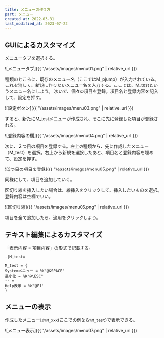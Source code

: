 ```yaml
---
title: メニューの作り方
part: メニュー
created_at: 2022-03-31
last_modified_at: 2023-07-22
---
```


## GUIによるカスタマイズ

メニュータブを選択する。

![メニュータブ]({{ "/assets/images/menu01.png" | relative_url }})

種類のところに、既存のメニュー名（ここではM_pjump）が入力されている。これを消して、新規に作りたいメニュー名を入力する。ここでは、M_testというメニュー名にしよう。
次いで、個々の項目を登録。項目名と登録内容を記入して、設定を押す。

![設定ボタン]({{ "/assets/images/menu03.png" | relative_url }})

すると、新たにM_testメニューが作成され、そこに先に登録した項目が登録される。

![登録内容の欄]({{ "/assets/images/menu04.png" | relative_url }})

次に、２つ目の項目を登録する。左上の種類から、先に作成したメニュー（M_test）を選択。右上から新規を選択したあと、項目名と登録内容を埋めて、設定を押す。

![2つ目の項目を登録]({{ "/assets/images/menu05.png" | relative_url }})

同様にして、項目を追加していく。

区切り線を挿入したい場合は、線挿入をクリックして、挿入したいものを選択。登録内容は空欄でいい。

![区切り線]({{ "/assets/images/menu06.png" | relative_url }})

項目を全て追加したら、適用をクリックしよう。

## テキスト編集によるカスタマイズ

「表示内容 = 項目内容」の形式で記載する。

```text
-|M_test=

M_test = {
Systemメニュー = %K"@&SPACE"
最小化 = %K"@\ESC"
-- =
Help表示 = %K"@F1"
}
```

## メニューの表示

作成したメニューは`%M_xxx`(ここでの例なら`%M_test`)で表示できる。

![メニュー表示]({{ "/assets/images/menu07.png" | relative_url }})
